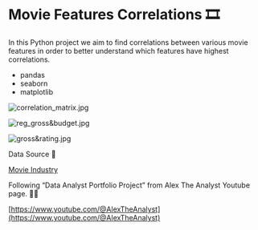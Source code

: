# Movie Features Correlations 🎞️

In this Python project we aim to find correlations between various movie features in order to better understand which features have highest correlations.

- pandas
- seaborn
- matplotlib

![correlation_matrix.jpg](Movie%20Features%20Correlations%20%F0%9F%8E%9E%EF%B8%8F%209b2de3d6b5094d28854eb7909c391bce/correlation_matrix.jpg)

![reg_gross&budget.jpg](Movie%20Features%20Correlations%20%F0%9F%8E%9E%EF%B8%8F%209b2de3d6b5094d28854eb7909c391bce/reg_grossbudget.jpg)

![gross&rating.jpg](Movie%20Features%20Correlations%20%F0%9F%8E%9E%EF%B8%8F%209b2de3d6b5094d28854eb7909c391bce/grossrating.jpg)

Data Source 🧭

[Movie Industry](https://www.kaggle.com/datasets/danielgrijalvas/movies)

Following “Data Analyst Portfolio Project” from Alex The Analyst Youtube page. 👨‍🎓

[https://www.youtube.com/@AlexTheAnalyst](https://www.youtube.com/@AlexTheAnalyst)